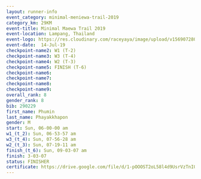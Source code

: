 ```yaml
---
layout: runner-info 
event_category: minimal-meniewa-trail-2019 
category_km: 29KM 
event-title: Minimal Maewa Trail 2019 
event-location: Lampang, Thailand 
event-logo: https://res.cloudinary.com/raceyaya/image/upload/v1569072805/logo/minimal-trail_ktnvsp.jpg 
event-date:  14-Jul-19 
checkpoint-name2: W1 (T-2) 
checkpoint-name3: W3 (T-4) 
checkpoint-name4: W2 (T-3) 
checkpoint-name5: FINISH (T-6) 
checkpoint-name6: 
checkpoint-name7: 
checkpoint-name8: 
checkpoint-name9: 
overall_rank: 8
gender_rank: 8
bib: 290229
first_name: Phumin
last_name: Phayakkhapon
gender: M
start: Sun, 06-00-00 am
w1_(t_2): Sun, 06-53-57 am
w3_(t_4): Sun, 07-56-28 am
w2_(t_3): Sun, 07-19-11 am
finish_(t_6): Sun, 09-03-07 am
finish: 3-03-07
status: FINISHER
certificate: https://drive.google.com/file/d/1-pOOOST2oL58l4d9UsrVzTnIQMM0YVAu/view?usp=sharing
---
```


